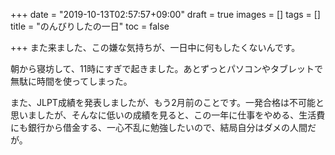 +++
date = "2019-10-13T02:57:57+09:00"
draft = true
images = []
tags = []
title = "のんびりしたの一日"
toc = false

+++
また来ました、この嫌な気持ちが、一日中に何もしたくないんです。

朝から寝坊して、11時にすぎで起きました。あとずっとパソコンやタブレットで無駄に時間を使ってしまった。

また、JLPT成績を発表しましたが、もう2月前のことです。一発合格は不可能と思いましたが、そんなに低いの成績を見ると、この一年に仕事をやめる、生活費にも銀行から借金する、一心不乱に勉強したいので、結局自分はダメの人間だが。